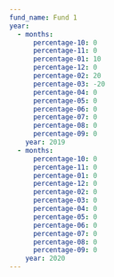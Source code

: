 ```yaml
---
fund_name: Fund 1
year:
  - months:
      percentage-10: 0
      percentage-11: 0
      percentage-01: 10
      percentage-12: 0
      percentage-02: 20
      percentage-03: -20
      percentage-04: 0
      percentage-05: 0
      percentage-06: 0
      percentage-07: 0
      percentage-08: 0
      percentage-09: 0
    year: 2019
  - months:
      percentage-10: 0
      percentage-11: 0
      percentage-01: 0
      percentage-12: 0
      percentage-02: 0
      percentage-03: 0
      percentage-04: 0
      percentage-05: 0
      percentage-06: 0
      percentage-07: 0
      percentage-08: 0
      percentage-09: 0
    year: 2020
---
```

